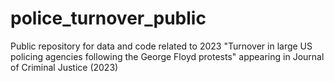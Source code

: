 # police_turnover_public
Public repository for data and code related to 2023 "Turnover in large US policing agencies following the George Floyd protests" appearing in Journal of Criminal Justice (2023)
